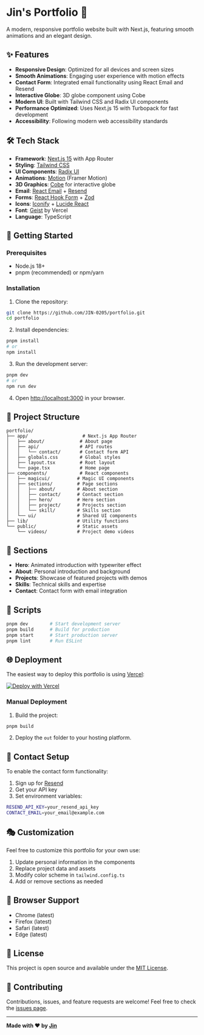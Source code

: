 # Jin's Portfolio 🚀

A modern, responsive portfolio website built with Next.js, featuring smooth animations and an elegant design.

## ✨ Features

- **Responsive Design**: Optimized for all devices and screen sizes
- **Smooth Animations**: Engaging user experience with motion effects
- **Contact Form**: Integrated email functionality using React Email and Resend
- **Interactive Globe**: 3D globe component using Cobe
- **Modern UI**: Built with Tailwind CSS and Radix UI components
- **Performance Optimized**: Uses Next.js 15 with Turbopack for fast development
- **Accessibility**: Following modern web accessibility standards

## 🛠️ Tech Stack

- **Framework**: [Next.js 15](https://nextjs.org/) with App Router
- **Styling**: [Tailwind CSS](https://tailwindcss.com/)
- **UI Components**: [Radix UI](https://www.radix-ui.com/)
- **Animations**: [Motion](https://motion.dev/) (Framer Motion)
- **3D Graphics**: [Cobe](https://cobe.vercel.app/) for interactive globe
- **Email**: [React Email](https://react.email/) + [Resend](https://resend.com/)
- **Forms**: [React Hook Form](https://react-hook-form.com/) + [Zod](https://zod.dev/)
- **Icons**: [Iconify](https://iconify.design/) + [Lucide React](https://lucide.dev/)
- **Font**: [Geist](https://vercel.com/font) by Vercel
- **Language**: TypeScript

## 🚀 Getting Started

### Prerequisites

- Node.js 18+
- pnpm (recommended) or npm/yarn

### Installation

1. Clone the repository:

```bash
git clone https://github.com/JIN-0205/portfolio.git
cd portfolio
```

2. Install dependencies:

```bash
pnpm install
# or
npm install
```

3. Run the development server:

```bash
pnpm dev
# or
npm run dev
```

4. Open [http://localhost:3000](http://localhost:3000) in your browser.

## 📁 Project Structure

```
portfolio/
├── app/                    # Next.js App Router
│   ├── about/             # About page
│   ├── api/               # API routes
│   │   └── contact/       # Contact form API
│   ├── globals.css        # Global styles
│   ├── layout.tsx         # Root layout
│   └── page.tsx           # Home page
├── components/            # React components
│   ├── magicui/          # Magic UI components
│   ├── sections/         # Page sections
│   │   ├── about/        # About section
│   │   ├── contact/      # Contact section
│   │   ├── hero/         # Hero section
│   │   ├── project/      # Projects section
│   │   └── skill/        # Skills section
│   └── ui/               # Shared UI components
├── lib/                  # Utility functions
└── public/               # Static assets
    └── videos/           # Project demo videos
```

## 🎨 Sections

- **Hero**: Animated introduction with typewriter effect
- **About**: Personal introduction and background
- **Projects**: Showcase of featured projects with demos
- **Skills**: Technical skills and expertise
- **Contact**: Contact form with email integration

## 📝 Scripts

```bash
pnpm dev        # Start development server
pnpm build      # Build for production
pnpm start      # Start production server
pnpm lint       # Run ESLint
```

## 🌐 Deployment

The easiest way to deploy this portfolio is using [Vercel](https://vercel.com/):

[![Deploy with Vercel](https://vercel.com/button)](https://vercel.com/new/clone?repository-url=https://github.com/JIN-0205/portfolio)

### Manual Deployment

1. Build the project:

```bash
pnpm build
```

2. Deploy the `out` folder to your hosting platform.

## 📧 Contact Setup

To enable the contact form functionality:

1. Sign up for [Resend](https://resend.com/)
2. Get your API key
3. Set environment variables:

```bash
RESEND_API_KEY=your_resend_api_key
CONTACT_EMAIL=your_email@example.com
```

## 🎭 Customization

Feel free to customize this portfolio for your own use:

1. Update personal information in the components
2. Replace project data and assets
3. Modify color scheme in `tailwind.config.ts`
4. Add or remove sections as needed

## 📱 Browser Support

- Chrome (latest)
- Firefox (latest)
- Safari (latest)
- Edge (latest)

## 📄 License

This project is open source and available under the [MIT License](LICENSE).

## 🤝 Contributing

Contributions, issues, and feature requests are welcome! Feel free to check the [issues page](https://github.com/JIN-0205/portfolio/issues).

---

**Made with ❤️ by [Jin](https://github.com/JIN-0205)**
